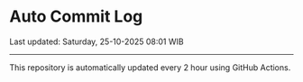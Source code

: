 # Auto Commit Log

Last updated: Saturday, 25-10-2025 08:01 WIB

---

This repository is automatically updated every 2 hour using GitHub Actions.
